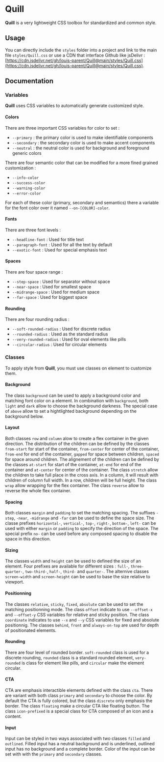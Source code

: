 # Quill

**Quill** is a very lightweight CSS toolbox for standardized and common style.

## Usage

You can directly include the `styles` folder into a project and link to the main file `styles/Quill.css` or use a CDN that interface Github like jsDelivr : [https://cdn.jsdelivr.net/gh/louis-parent/Quill@main/styles/Quill.css](https://cdn.jsdelivr.net/gh/louis-parent/Quill@main/styles/Quill.css).

## Documentation

### Variables

**Quill** uses CSS variables to automatically generate customized style.

#### Colors

There are three important CSS variables for color to set :

- `--primary` : the primary color is used to make identifiable components
- `--secondary` : the secondary color is used to make accent components
- `--neutral` : the neutral color is used for background and foreground generic colors

There are four semantic color that can be modified for a more fined grained customization :

- `--info-color`
- `--success-color`
- `--warning-color`
- `--error-color`

For each of these color (primary, secondary and semantics) there a variable for the font color over it named `--on-[COLOR]-color`.

#### Fonts

There are three font levels :

- `--headline-font` : Used for title text
- `--paragraph-font` : Used for all the text by default
- `--exotic-font` : Used for special emphasis text

#### Spaces

There are four space range :

- `--step-space` : Used for separator without space
- `--near-space` : Used for smallest space
- `--midrange-space` : Used for medium space
- `--far-space` : Used for biggest space

#### Rounding

There are four rounding radius :

- `--soft-rounded-radius` : Used for discrete radius
- `--rounded-radius` : Used as the standard radius
- `--very-rounded-radius` : Used for oval elements like pills
- `--circular-radius` : Used for circular elements

### Classes

To apply style from **Quill**, you must use classes on element to customize them.

#### Background

The class `background` can be used to apply a background color and matching font color on a element. In combination with `background`, both `light` and `dark` allow to choose the background darkness.
The special case of `above` allow to set a hightlighted background depending on the background below.

#### Layout

Both classes `row` and `column` alow to create a flex container in the given direction.
The distribution of the children can be defined by the classes `from-start` for start of the container, `from-center` for center of the container, `from-end` for end of the container, `gapped` for space between children, `spaced` for space around children.
The alignement of the children can be defined by the classes `at-start` for start of the container, `at-end` for end of the container and `at-center` for center of the container.
The class `stretch` allow the children to take full place in the cross axis. In a column, it will result with children of column full width. In a row, children will be full height.
The class `wrap` allow wrapping for the flex container.
The class `reverse` allow to reverse the whole flex container.

#### Spacing

Both classes `margin` and `padding` to set the matching spacing.
The suffixes `-step`, `-near`, `-midrange` and `-far` can be used to define the space size.
The classe prefixes `horizontal-`, `vertical-`, `top-`, `right-`, `bottom-`, `left-` can be used with either `margin` or `padding` to specify the direction of the space.
The special prefix `no-` can be used before any composed spacing to disable the space in this direction.

#### Sizing

The classes `width` and `height` can be used to defined the size of an element. Four prefixes are available for different sizes : `full-`, `three-quarter-`, `two-third-`, `half-`, `third-` and `quarter-`.
The alternive classes `screen-width` and `screen-height` can be used to base the size relative to viewport.

#### Positionning

The classes `relative`, `sticky`, `fixed`, `absolute` can be used to set the matching positionning mode. The class `offset` indicate to use `--offset-x` and `--offset-y` CSS variables for relative and sticky position. The class `coordinate` indicates to use `--x` and `--y` CSS variables for fixed and absolute positionnig.
The classes `behind`, `front` and `always-on-top` are used for depth of positionated elements.

#### Rounding

There are four level of rounded border. `soft-rounded` class is used for a discrete rounding, `rounded` class is a standard rounded element, `very-rounded` is class for element like pills, and `circular` make the element circular.

#### CTA

CTA are emphasis interactible elements defined with the class `cta`.
There are variant with both class `primary` and `secondary` to choose the color.
By default the CTA is fully colored, but the class `discrete` only emphasis the border.
The class `floating` make a circular CTA like floating button.
The class `icon-prefixed` is a special class for CTA composed of an icon and a content.

#### Input

Input can be styled in two ways associated with two classes `filled` and `outlined`. Filled input has a neutral background and is underlined, outlined input has no background and a complete border.
Color of the input can be set with with the `primary` and `secondary` classes.

